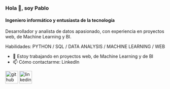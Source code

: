 ### Hola 👋, soy Pablo
#### Ingeniero informático y entusiasta de la tecnología
Desarrollador y analista de datos apasionado, con experiencia en proyectos web, de Machine Learning y BI.

Habilidades: PYTHON / SQL / DATA ANALYSIS / MACHINE LEARNING / WEB

- 🔭 Estoy trabajando en proyectos web, de Machine Learning y de BI 
- 📫 Cómo contactarme: LinkedIn 


[<img src='https://cdn.jsdelivr.net/npm/simple-icons@3.0.1/icons/github.svg' alt='github' height='40'>](https://github.com/Pablo-Maldonado-Presas)  [<img src='https://cdn.jsdelivr.net/npm/simple-icons@3.0.1/icons/linkedin.svg' alt='linkedin' height='40'>](https://www.linkedin.com/in/pablo-maldonado-presas-pmp/)  

